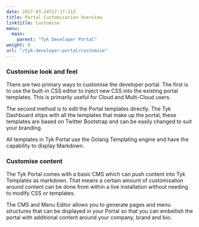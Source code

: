 ```yaml
---
date: 2017-03-24T17:17:21Z
title: Portal Customisation Overview
linktitle: Customise
menu:
  main:
    parent: "Tyk Developer Portal"
weight: 0
url: "/tyk-developer-portal/customise"
---
```


### Customise look and feel

There are two primary ways to customise the developer portal. The first is to use the built-in CSS editor to inject new CSS into the existing portal templates. This is primarily useful for Cloud and Multi-Cloud users.

The second method is to edit the Portal templates directly. The Tyk Dashboard ships with all the templates that make up the portal, these templates are based on Twitter Bootstrap and can be easily changed to suit your branding.

All templates in Tyk Portal use the Golang Templating engine and have the capability to display Markdown.

### Customise content

The Tyk Portal comes with a basic CMS which can push content into Tyk Templates as markdown. That means a certain amount of customisation around content can be done from within a live installation without needing to modify CSS or templates.

The CMS and Menu Editor allows you to generate pages and menu structures that can be displayed in your Portal so that you can embellish the portal with additional content around your company, brand and bio.

